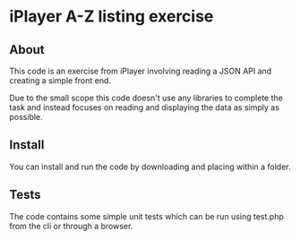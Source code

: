 # iPlayer A-Z listing exercise

## About

This code is an exercise from iPlayer involving reading a JSON API and creating a simple front end.

Due to the small scope this code doesn't use any libraries to complete the task and instead focuses on reading and displaying the data as simply as possible.

## Install

You can install and run the code by downloading and placing within a folder.

## Tests

The code contains some simple unit tests which can be run using test.php from the cli or through a browser.
